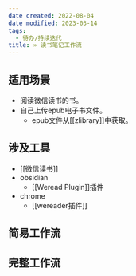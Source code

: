 ```yaml
---
date created: 2022-08-04
date modified: 2023-03-14
tags:
  - 待办/持续迭代
title: » 读书笔记工作流
---
```


## 适用场景

- 阅读微信读书的书。
- 自己上传epub电子书文件。
	- epub文件从[[zlibrary]]中获取。

## 涉及工具

- [[微信读书]]
- obsidian
	- [[Weread Plugin]]插件
- chrome
	- [[wereader插件]]

## 简易工作流

## 完整工作流
